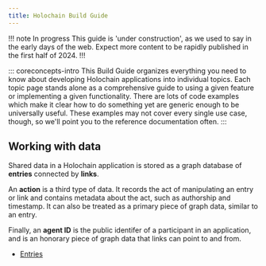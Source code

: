 ```yaml
---
title: Holochain Build Guide
---
```


!!! note In progress
This guide is 'under construction', as we used to say in the early days of the web. Expect more content to be rapidly published in the first half of 2024.
!!!

::: coreconcepts-intro
This Build Guide organizes everything you need to know about developing Holochain applications into individual topics. Each topic page stands alone as a comprehensive guide to using a given feature or implementing a given functionality. There are lots of code examples which make it clear how to do something yet are generic enough to be universally useful. These examples may not cover every single use case, though, so we'll point you to the reference documentation often.
:::

## Working with data

Shared data in a Holochain application is stored as a graph database of **entries** connected by **links**.

An **action** is a third type of data. It records the act of manipulating an entry or link and contains metadata about the act, such as authorship and timestamp. It can also be treated as a primary piece of graph data, similar to an entry.

Finally, an **agent ID** is the public identifer of a participant in an application, and is an honorary piece of graph data that links can point to and from.

* [Entries](entries/)